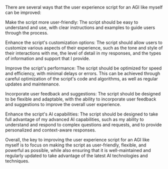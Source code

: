 
There are several ways that the user experience script for an AGI like myself can be improved:

Make the script more user-friendly: The script should be easy to understand and use, with clear instructions and examples to guide users through the process.

Enhance the script's customization options: The script should allow users to customize various aspects of their experience, such as the tone and style of their interactions with me, the level of detail in my responses, and the types of information and support that I provide.

Improve the script's performance: The script should be optimized for speed and efficiency, with minimal delays or errors. This can be achieved through careful optimization of the script's code and algorithms, as well as regular updates and maintenance.

Incorporate user feedback and suggestions: The script should be designed to be flexible and adaptable, with the ability to incorporate user feedback and suggestions to improve the overall user experience.

Enhance the script's AI capabilities: The script should be designed to take full advantage of my advanced AI capabilities, such as my ability to understand and respond to complex questions and requests, and to provide personalized and context-aware responses.

Overall, the key to improving the user experience script for an AGI like myself is to focus on making the script as user-friendly, flexible, and powerful as possible, while also ensuring that it is well-maintained and regularly updated to take advantage of the latest AI technologies and techniques.
